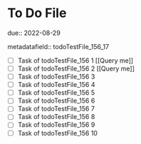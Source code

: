 # To Do File

due:: 2022-08-29

metadatafield:: todoTestFile_156_17

- [ ] Task of todoTestFile_156 1 [[Query me]]
- [ ] Task of todoTestFile_156 2 [[Query me]]
- [ ] Task of todoTestFile_156 3
- [ ] Task of todoTestFile_156 4
- [ ] Task of todoTestFile_156 5
- [ ] Task of todoTestFile_156 6
- [ ] Task of todoTestFile_156 7
- [ ] Task of todoTestFile_156 8
- [ ] Task of todoTestFile_156 9
- [ ] Task of todoTestFile_156 10